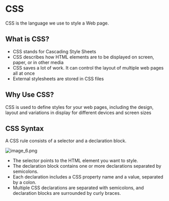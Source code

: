 # CSS

CSS is the language we use to style a Web page.

## What is CSS?
* CSS stands for Cascading Style Sheets
* CSS describes how HTML elements are to be displayed on screen, paper, or in other media
* CSS saves a lot of work. It can control the layout of multiple web pages all at once
* External stylesheets are stored in CSS files

## Why Use CSS?
CSS is used to define styles for your web pages, including the design, layout and variations in display for different devices and screen sizes

## CSS Syntax
A CSS rule consists of a selector and a declaration block.

![image_6.png](image_6.png)

* The selector points to the HTML element you want to style.
* The declaration block contains one or more declarations separated by semicolons.
* Each declaration includes a CSS property name and a value, separated by a colon.
* Multiple CSS declarations are separated with semicolons, and declaration blocks are surrounded by curly braces.